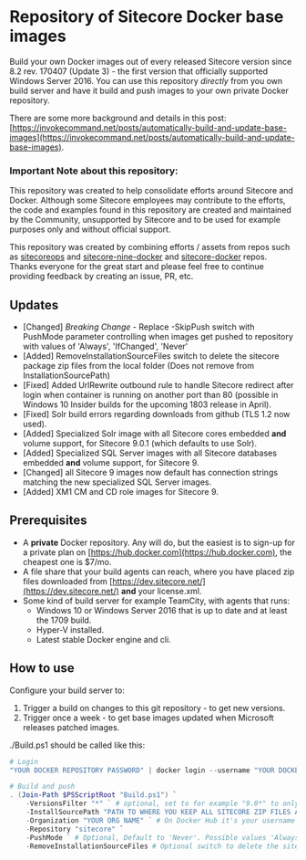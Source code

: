 # Repository of Sitecore Docker base images


Build your own Docker images out of every released Sitecore version since 8.2 rev. 170407 (Update 3) - the first version that officially supported Windows Server 2016. You can use this repository *directly* from you own build server and have it build and push images to your own private Docker repository.

There are some more background and details in this post: [https://invokecommand.net/posts/automatically-build-and-update-base-images](https://invokecommand.net/posts/automatically-build-and-update-base-images).

### Important Note about this repository:
This repository was created to help consolidate efforts around Sitecore and Docker. Although some Sitecore employees may contribute to the efforts, the code and examples found in this repository are created and maintained by the Community, unsupported by Sitecore and to be used for example purposes only and without official support.

This repository was created by combining efforts / assets from repos such as [sitecoreops](https://github.com/sitecoreops/sitecore-images) and [sitecore-nine-docker](https://github.com/pbering/sitecore-nine-docker) and [sitecore-docker](https://github.com/avivasolutionsnl/sitecore-docker) repos. Thanks everyone for the great start and please feel free to continue providing feedback by creating an issue, PR, etc.

## Updates
- [Changed] *Breaking Change* - Replace -SkipPush switch with PushMode parameter controlling when images get pushed to repository with values of 'Always', 'IfChanged', 'Never' 
- [Added] RemoveInstallationSourceFiles switch to delete the sitecore package zip files from the local folder (Does not remove  from InstallationSourcePath)
- [Fixed] Added UrlRewrite outbound rule to handle Sitecore redirect after login when container is running on another port than 80 (possible in Windows 10 Insider builds for the upcoming 1803 release in April).
- [Fixed] Solr build errors regarding downloads from github (TLS 1.2 now used).
- [Added] Specialized Solr image with all Sitecore cores embedded **and** volume support, for Sitecore 9.0.1 (which defaults to use Solr).
- [Added] Specialized SQL Server images with all Sitecore databases embedded **and** volume support, for Sitecore 9.
- [Changed] all Sitecore 9 images now default has connection strings matching the new specialized SQL Server images.
- [Added] XM1 CM and CD role images for Sitecore 9.

## Prerequisites

- A **private** Docker repository. Any will do, but the easiest is to sign-up for a private plan on [https://hub.docker.com](https://hub.docker.com), the cheapest one is $7/mo.
- A file share that your build agents can reach, where you have placed zip files downloaded from [https://dev.sitecore.net/](https://dev.sitecore.net/) **and** your license.xml.
- Some kind of build server for example TeamCity, with agents that runs:
  - Windows 10 or Windows Server 2016 that is up to date and at least the 1709 build.
  - Hyper-V installed.
  - Latest stable Docker engine and cli.

## How to use

Configure your build server to:

1. Trigger a build on changes to this git repository - to get new versions.
1. Trigger once a week - to get base images updated when Microsoft releases patched images.

./Build.ps1 should be called like this:

````PowerShell
# Login
"YOUR DOCKER REPOSITORY PASSWORD" | docker login --username "YOUR DOCKER REPOSITORY USERNAME" --password-stdin

# Build and push
. (Join-Path $PSScriptRoot "Build.ps1") `
    -VersionsFilter "*" ` # optional, set to for example "9.0*" to only build 9.0 images
    -InstallSourcePath "PATH TO WHERE YOU KEEP ALL SITECORE ZIP FILES AND LICENSE.XML" `
    -Organization "YOUR ORG NAME" ` # On Docker Hub it's your username unless you create an organization
    -Repository "sitecore" `
    -PushMode ` # Optional, Default to 'Never'. Possible values 'Always', 'IfChanged', 'Never'
    -RemoveInstallationSourceFiles # Optional switch to delete the sitecore package zip files from the local folder (Does not remove  from InstallationSourcePath)
````
